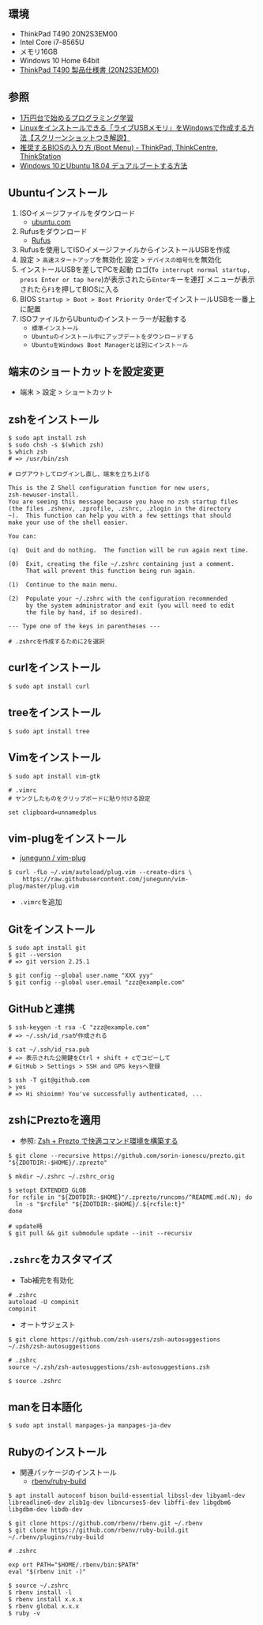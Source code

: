 ## 環境
- ThinkPad T490 20N2S3EM00
- Intel Core i7-8565U
- メモリ16GB
- Windows 10 Home 64bit
- [ThinkPad T490 製品仕様書 (20N2S3EM00)](https://www.lenovo.com/jp/ja/static/catalog/nb-2021-t490_web_0113)

## 参照
- [1万円台で始めるプログラミング学習](https://docs.komagata.org/5755)
- [Linuxをインストールできる「ライブUSBメモリ」をWindowsで作成する方法【スクリーンショットつき解説】](https://linuxfan.info/make-linux-install-usb-on-windows)
- [推奨するBIOSの入り方 (Boot Menu) - ThinkPad, ThinkCentre, ThinkStation](https://support.lenovo.com/jp/ja/solutions/HT500222)
- [Windows 10とUbuntu 18.04 デュアルブートする方法](https://www.pc-koubou.jp/magazine/35542)

## Ubuntuインストール
1. ISOイメージファイルをダウンロード
    - [ubuntu.com](https://jp.ubuntu.com/)
2. Rufusをダウンロード
    - [Rufus](https://rufus.ie/)
3. Rufusを使用してISOイメージファイルからインストールUSBを作成
4. 設定 > `高速スタートアップ`を無効化
   設定 > `デバイスの暗号化`を無効化
5. インストールUSBを差してPCを起動
   ロゴ(`To interrupt normal startup, press Enter or tap here`)が表示されたら`Enter`キーを連打
   メニューが表示されたら`F1`を押してBIOSに入る
6. BIOS `Startup > Boot > Boot Priority Order`でインストールUSBを一番上に配置
7. ISOファイルからUbuntuのインストーラーが起動する
    - `標準インストール`
    - `Ubuntuのインストール中にアップデートをダウンロードする`
    - `UbuntuをWindows Boot Managerとは別にインストール`

## 端末のショートカットを設定変更
- 端末 > 設定 > ショートカット

## zshをインストール
```
$ sudo apt install zsh
$ sudo chsh -s $(which zsh)
$ which zsh
# => /usr/bin/zsh

# ログアウトしてログインし直し、端末を立ち上げる

This is the Z Shell configuration function for new users,
zsh-newuser-install.
You are seeing this message because you have no zsh startup files
(the files .zshenv, .zprofile, .zshrc, .zlogin in the directory
~).  This function can help you with a few settings that should
make your use of the shell easier.

You can:

(q)  Quit and do nothing.  The function will be run again next time.

(0)  Exit, creating the file ~/.zshrc containing just a comment.
     That will prevent this function being run again.

(1)  Continue to the main menu.

(2)  Populate your ~/.zshrc with the configuration recommended
     by the system administrator and exit (you will need to edit
     the file by hand, if so desired).

--- Type one of the keys in parentheses --- 

# .zshrcを作成するために2を選択
```

## curlをインストール
```
$ sudo apt install curl
```

## treeをインストール
```
$ sudo apt install tree
```

## Vimをインストール
```
$ sudo apt install vim-gtk
```

```
# .vimrc
# ヤンクしたものをクリップボードに貼り付ける設定

set clipboard=unnamedplus
```

## vim-plugをインストール
- [junegunn / vim-plug](https://github.com/junegunn/vim-plug)
```
$ curl -fLo ~/.vim/autoload/plug.vim --create-dirs \
    https://raw.githubusercontent.com/junegunn/vim-plug/master/plug.vim
```
- `.vimrc`を追加

## Gitをインストール
```
$ sudo apt install git
$ git --version
# => git version 2.25.1

$ git config --global user.name "XXX yyy"
$ git config --global user.email "zzz@example.com"
```

## GitHubと連携
```
$ ssh-keygen -t rsa -C "zzz@example.com"
# => ~/.ssh/id_rsaが作成される

$ cat ~/.ssh/id_rsa.pub
# => 表示された公開鍵をCtrl + shift + cでコピーして
# GitHub > Settings > SSH and GPG keysへ登録

$ ssh -T git@github.com
> yes
# => Hi shioimm! You've successfully authenticated, ...
```

## zshにPreztoを適用
- 参照: [Zsh + Prezto で快適コマンド環境を構築する](https://dev.classmethod.jp/articles/zsh-prezto/)
```
$ git clone --recursive https://github.com/sorin-ionescu/prezto.git "${ZDOTDIR:-$HOME}/.zprezto"

$ mkdir ~/.zshrc ~/.zshrc_orig

$ setopt EXTENDED_GLOB
for rcfile in "${ZDOTDIR:-$HOME}"/.zprezto/runcoms/^README.md(.N); do
  ln -s "$rcfile" "${ZDOTDIR:-$HOME}/.${rcfile:t}"
done

# update時
$ git pull && git submodule update --init --recursiv
```

## `.zshrc`をカスタマイズ
-  Tab補完を有効化
```
# .zshrc
autoload -U compinit
compinit
```

- オートサジェスト
```
$ git clone https://github.com/zsh-users/zsh-autosuggestions ~/.zsh/zsh-autosuggestions
```

```
# .zshrc
source ~/.zsh/zsh-autosuggestions/zsh-autosuggestions.zsh
```

```
$ source .zshrc
```

## manを日本語化
```
$ sudo apt install manpages-ja manpages-ja-dev
```

## Rubyのインストール
- 関連パッケージのインストール
  - [rbenv/ruby-build](https://github.com/rbenv/ruby-build/wiki)
```
$ apt install autoconf bison build-essential libssl-dev libyaml-dev libreadline6-dev zlib1g-dev libncurses5-dev libffi-dev libgdbm6 libgdbm-dev libdb-dev
```

```
$ git clone https://github.com/rbenv/rbenv.git ~/.rbenv
$ git clone https://github.com/rbenv/ruby-build.git ~/.rbenv/plugins/ruby-build
```

```
# .zshrc

exp ort PATH="$HOME/.rbenv/bin:$PATH"
eval "$(rbenv init -)"
```

```
$ source ~/.zshrc
$ rbenv install -l
$ rbenv install x.x.x
$ rbenv global x.x.x
$ ruby -v
```
